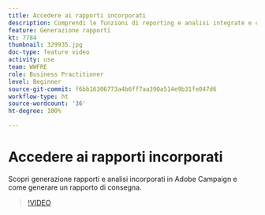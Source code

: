 ```yaml
---
title: Accedere ai rapporti incorporati
description: Comprendi le funzioni di reporting e analisi integrate e come generare un rapporto sulla consegna.
feature: Generazione rapporti
kt: 7784
thumbnail: 329935.jpg
doc-type: feature video
activity: use
team: WWFRE
role: Business Practitioner
level: Beginner
source-git-commit: f6bb16306773a4b6ff7aa390a514e9b31fe047d6
workflow-type: ht
source-wordcount: '36'
ht-degree: 100%

---
```



# Accedere ai rapporti incorporati

Scopri generazione rapporti e analisi incorporati in Adobe Campaign e come generare un rapporto di consegna.

>[!VIDEO](https://video.tv.adobe.com/v/329935?quality=12)
